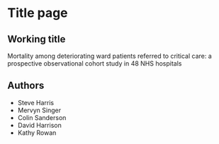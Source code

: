 # Title page

## Working title

Mortality among deteriorating ward patients referred to critical care: a
prospective observational cohort study in 48 NHS hospitals

## Authors

- Steve Harris
- Mervyn Singer
- Colin Sanderson
- David Harrison
- Kathy Rowan

